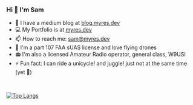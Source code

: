 ### Hi 👋 I'm Sam

<ul>
 <li>📰 I have a medium blog at <a href="https://blog.myres.dev">blog.myres.dev</a></li>
 <li>💻 My Portfolio is at <a href="https://myres.dev">myres.dev</a></li>
 <li>📫 How to reach me: <a href="mailto:sam@myres.dev">sam@myres.dev</a></li>
 <li>🚁 I'm a part 107 FAA sUAS license and love flying drones</li>
 <li>📻 I'm also a licensed Amateur Radio operator, general class, W9USI
 <li>⚡ Fun fact: I can ride a unicycle! and juggle! just not at the same time (yet 🤡)</li>
</ul>
<br />

[![Top Langs](https://github-readme-stats.vercel.app/api/top-langs/?username=samiam2013&layout=compact)](https://github.com/samiam2013/github-readme-stats)


